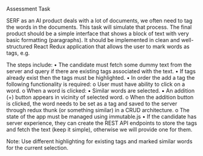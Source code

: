 Assessment Task

SERF as an AI product deals with a lot of documents, we often need to tag the words in the documents. This task will simulate that process.
The final product should be a simple interface that shows a block of text with very basic formatting (paragraphs). It should be implemented in clean and well-structured React Redux application that allows the user to mark words as tags, e.g.

The steps include:
•	The candidate must fetch some dummy text from the server and query if there are existing tags associated with the text.
•	If tags already exist then the tags must be highlighted.
•	In order the add a tag the following functionality is required:
	o	User must have ability to click on a word.
	o	When a word is clicked:
		▪	Similar words are selected.
		▪	 An addition (+) button appears in vicinity of selected word.
	o	When the addition button is clicked, the word needs to be set as a tag and saved to the server through redux thunk (or something similar) in a CRUD architecture.
	o	The state of the app must be managed using immutable.js
•	If the candidate has server experience, they can create the REST API endpoints to store the tags and fetch the text (keep it simple), otherwise we will provide one for them.

Note: Use different highlighting for existing tags and marked similar words for the current selection.

